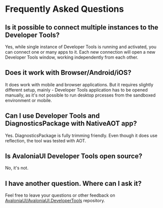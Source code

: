 # Frequently Asked Questions

## Is it possible to connect multiple instances to the Developer Tools?

Yes, while single instance of Developer Tools is running and activated, you can connect one or many apps to it.
Each new connection will open a new Developer Tools window, working independently from each other.

## Does it work with Browser/Android/iOS?

It does work with mobile and browser applications. But it requires slightly different setup, mainly - Developer Tools application has to be opened manually, as it's not possible to run desktop prcesses from the sandboxed environment or mobile.

## Can I use Developer Tools and DiagnosticsPackage with NativeAOT app?

Yes. DiagnosticsPackage is fully trimming friendly. Even though it does use reflection, the tool was tested with AOT.

## Is AvaloniaUI Developer Tools open source?

No, it's not.

## I have another question. Where can I ask it?

Feel free to leave your questions or other feedback on [AvaloniaUI/AvaloniaUI.DeveloperTools](https://github.com/AvaloniaUI/AvaloniaUI.DeveloperTools/ ) repository.
